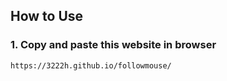 ## How to Use

### 1. Copy and paste this website in browser
```bash
https://3222h.github.io/followmouse/
```
